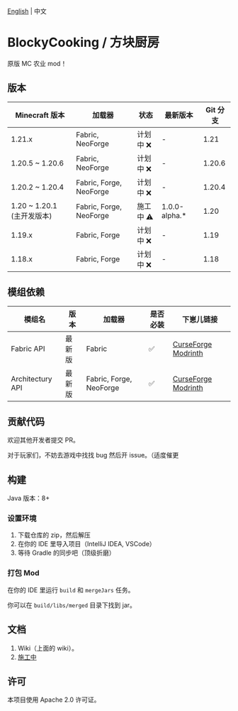 [English](./README.md) | 中文

# BlockyCooking / 方块厨房
原版 MC 农业 mod！

## 版本
| Minecraft 版本          | 加载器                     | 状态     | 最新版本          | Git 分支 |
|-----------------------|-------------------------|--------|---------------|--------|
| 1.21.x                | Fabric, NeoForge        | 计划中 ❌  | -             | 1.21   |
| 1.20.5 ~ 1.20.6       | Fabric, NeoForge        | 计划中 ❌  | -             | 1.20.6 |
| 1.20.2 ~ 1.20.4       | Fabric, Forge, NeoForge | 计划中 ❌  | -             | 1.20.4 |
| 1.20 ~ 1.20.1 (主开发版本) | Fabric, Forge, NeoForge | 施工中 ⚠️ | 1.0.0-alpha.* | 1.20   |
| 1.19.x                | Fabric, Forge           | 计划中 ❌  | -             | 1.19   |
| 1.18.x                | Fabric, Forge           | 计划中 ❌  | -             | 1.18   |

## 模组依赖

| 模组名              | 版本  | 加载器                     | 是否必装 | 下崽儿链接                                                                                                                             |
|------------------|-----|-------------------------|------|-----------------------------------------------------------------------------------------------------------------------------------|
| Fabric API       | 最新版 | Fabric                  | ✅    | [CurseForge](https://curseforge.com/minecraft/mc-mods/fabric-api) [Modrinth](https://modrinth.com/mods/fabric-api)                |
| Architectury API | 最新版 | Fabric, Forge, NeoForge | ✅    | [CurseForge](https://www.curseforge.com/minecraft/mc-mods/architectury-api) [Modrinth](https://modrinth.com/mod/architectury-api) |

## 贡献代码
欢迎其他开发者提交 PR。

对于玩家们，不妨去游戏中找找 bug 然后开 issue。（适度催更

## 构建
Java 版本：8+

### 设置环境
1. 下载仓库的 zip，然后解压
2. 在你的 IDE 里导入项目（IntelliJ IDEA, VSCode）
3. 等待 Gradle 的同步吧（顶级折磨）

### 打包 Mod
在你的 IDE 里运行 `build` 和 `mergeJars` 任务。

你可以在 `build/libs/merged` 目录下找到 jar。

## 文档
1. Wiki（上面的 wiki）。
2. [施工中](https://tcbuildmc.github.io/blockycooking)

## 许可
本项目使用 Apache 2.0 许可证。

